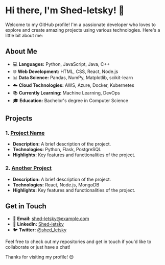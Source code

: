 # Hi there, I'm Shed-letsky! 👋

Welcome to my GitHub profile! I'm a passionate developer who loves to explore and create amazing projects using various technologies. Here's a little bit about me:

## About Me

- 💻 **Languages:** Python, JavaScript, Java, C++
- 🌐 **Web Development:** HTML, CSS, React, Node.js
- 📊 **Data Science:** Pandas, NumPy, Matplotlib, scikit-learn
- ☁️ **Cloud Technologies:** AWS, Azure, Docker, Kubernetes
- 📚 **Currently Learning:** Machine Learning, DevOps
- 🎓 **Education:** Bachelor's degree in Computer Science

## Projects

### 1. [Project Name](https://github.com/Shed-letsky/project-name)
- **Description:** A brief description of the project.
- **Technologies:** Python, Flask, PostgreSQL
- **Highlights:** Key features and functionalities of the project.

### 2. [Another Project](https://github.com/Shed-letsky/another-project)
- **Description:** A brief description of the project.
- **Technologies:** React, Node.js, MongoDB
- **Highlights:** Key features and functionalities of the project.

## Get in Touch

- 📧 **Email:** shed-letsky@example.com
- 💼 **LinkedIn:** [Shed-letsky](https://www.linkedin.com/in/shed-letsky/)
- 🐦 **Twitter:** [@shed_letsky](https://twitter.com/shed_letsky)

Feel free to check out my repositories and get in touch if you'd like to collaborate or just have a chat!

Thanks for visiting my profile! 😊
